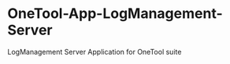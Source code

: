 OneTool-App-LogManagement-Server
================================

LogManagement Server Application for OneTool suite
